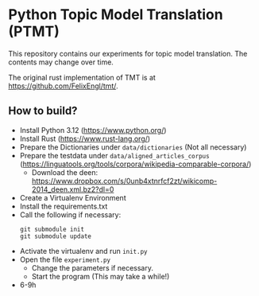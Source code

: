 # Python Topic Model Translation (PTMT)

This repository contains our experiments for topic model translation.
The contents may change over time.

The original rust implementation of TMT is at https://github.com/FelixEngl/tmt/.

## How to build?
- Install Python 3.12 (https://www.python.org/)
- Install Rust (https://www.rust-lang.org/)
- Prepare the Dictionaries under ``data/dictionaries`` (Not all necessary)
- Prepare the testdata under ``data/aligned_articles_corpus`` (https://linguatools.org/tools/corpora/wikipedia-comparable-corpora/)
  - Download the deen: https://www.dropbox.com/s/0unb4xtnrfcf2zt/wikicomp-2014_deen.xml.bz2?dl=0
- Create a Virtualenv Environment
- Install the requirements.txt
- Call the following if necessary:
    ````commandline
    git submodule init
    git submodule update
    ````
- Activate the virtualenv and run ``init.py``
- Open the file ``experiment.py``
  - Change the parameters if necessary.
  - Start the program (This may take a while!)
- 6-9h